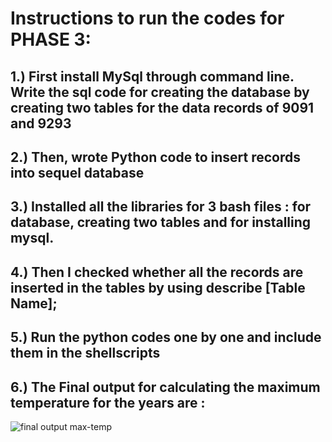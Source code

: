# Instructions to run the codes for PHASE 3:

## 1.) First install MySql through command line. Write the sql code for creating the database by creating two tables for the data records of 9091 and 9293

## 2.) Then, wrote Python code to insert records into sequel database

## 3.) Installed all the libraries for 3 bash files : for database, creating two tables and for installing mysql.

## 4.) Then I checked whether all the records are inserted in the tables by using describe [Table Name];

## 5.) Run the python codes one by one and include them in the shellscripts

## 6.) The Final output for calculating the maximum temperature for the years are :

![final output max-temp](https://user-images.githubusercontent.com/31320698/30779235-c478c9a0-a0b0-11e7-9290-8888e985cecb.PNG)




